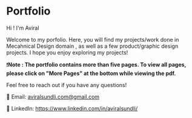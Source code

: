 # Portfolio
Hi ! I'm Aviral 

Welcome to my porfolio. Here, you will find my projects/work done in Mecahnical Design domain , as well as a few product/graphic design projects.
I hope you enjoy exploring my projects!

❗**Note : The portfolio contains more than five pages. To view all pages, please click on "More Pages" at the bottom while viewing the pdf.**

Feel free to reach out if you have any questions!

📧 Email: aviralsundli.com@gmail.com

🔗 LinkedIn: https://www.linkedin.com/in/aviralsundli/

